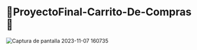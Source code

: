 # 🛒ProyectoFinal-Carrito-De-Compras🛒
![Captura de pantalla 2023-11-07 160735](https://github.com/1Danilo/ProyectoFinal-Carrito-De-Compras/assets/106564033/52af6a71-9e71-4113-85a1-b7af637e40ee)
